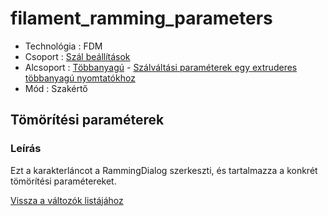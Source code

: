 # filament\_ramming\_parameters

* Technológia : FDM
* Csoport : [Szál beállítások](../filament_settings/filament_settings.md)
* Alcsoport : [Többanyagú](../filament_settings/filament_settings.md#multimatériaux) - [Szálváltási paraméterek egy extruderes többanyagú nyomtatókhoz](filament_ramming_parameters.md)
* Mód : Szakértő

## Tömörítési paraméterek

### Leírás

Ezt a karakterláncot a RammingDialog szerkeszti, és tartalmazza a konkrét tömörítési paramétereket.

[Vissza a változók listájához](../../variable_list)

